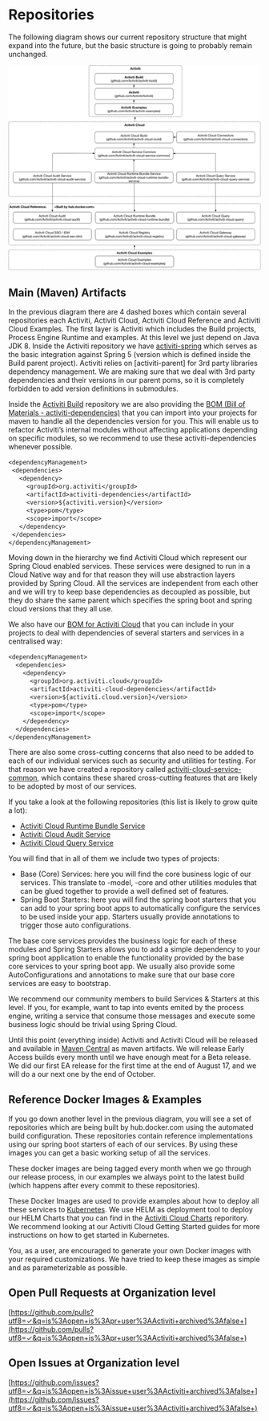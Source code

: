 # Repositories

The following diagram shows our current repository structure that might expand into the future, but the basic structure is going to probably remain unchanged.

![](../.gitbook/assets/repositories.png)

## Main \(Maven\) Artifacts

In the previous diagram there are 4 dashed boxes which contain several repositories each Activiti, Activiti Cloud, Activiti Cloud Reference and Activiti Cloud Examples. The first layer is Activiti which includes the Build projects, Process Engine Runtime and examples. At this level we just depend on Java JDK 8. Inside the Activiti repository we have [activiti-spring](repositories.md) which serves as the basic integration against Spring 5 \(version which is defined inside the Build parent project\). Activiti relies on \[activiti-parent\] for 3rd party libraries dependency management. We are making sure that we deal with 3rd party dependencies and their versions in our parent poms, so it is completely forbidden to add version definitions in submodules.

Inside the [Activiti Build](https://github.com/activiti/activiti-build) repository we are also providing the [BOM \(Bill of Materials - activiti-dependencies\)](https://github.com/Activiti/activiti-build/blob/develop/activiti-dependencies/pom.xml) that you can import into your projects for maven to handle all the dependencies version for you. This will enable us to refactor Activiti’s internal modules without affecting applications depending on specific modules, so we recommend to use these activiti-dependencies whenever possible.

```text
<dependencyManagement>
 <dependencies>
   <dependency>
     <groupId>org.activiti</groupId>
     <artifactId>activiti-dependencies</artifactId>
     <version>${activiti.version}</version>
     <type>pom</type>
     <scope>import</scope>
   </dependency>
 </dependencies>
</dependencyManagement>
```

Moving down in the hierarchy we find Activiti Cloud which represent our Spring Cloud enabled services. These services were designed to run in a Cloud Native way and for that reason they will use abstraction layers provided by Spring Cloud. All the services are independent from each other and we will try to keep base dependencies as decoupled as possible, but they do share the same parent which specifies the spring boot and spring cloud versions that they all use.

We also have our [BOM for Activiti Cloud](https://github.com/activiti/activiti-cloud-build) that you can include in your projects to deal with dependencies of several starters and services in a centralised way:

```text
<dependencyManagement>
  <dependencies>
    <dependency>
      <groupId>org.activiti.cloud</groupId>
      <artifactId>activiti-cloud-dependencies</artifactId>
      <version>${activiti.cloud.version}</version>
      <type>pom</type>
      <scope>import</scope>
    </dependency>
  </dependencies>
</dependencyManagement>
```

There are also some cross-cutting concerns that also need to be added to each of our individual services such as security and utilities for testing. For that reason we have created a repository called [activiti-cloud-service-common](https://github.com/activiti/activiti-cloud-service-common), which contains these shared cross-cutting features that are likely to be adopted by most of our services.

If you take a look at the following repositories \(this list is likely to grow quite a lot\):

* [Activiti Cloud Runtime Bundle Service](https://github.com/activiti/activiti-cloud-runtime-bundle-service)
* [Activiti Cloud Audit Service](https://github.com/activiti/activiti-cloud-audit-service)
* [Activiti Cloud Query Service](https://github.com/activiti/activiti-cloud-query-service)

You will find that in all of them we include two types of projects:

* Base \(Core\) Services: here you will find the core business logic of our services. This translate to -model, -core and other utilities modules that can be glued together to provide a well defined set of features.
* Spring Boot Starters: here you will find the spring boot starters that you can add to your spring boot apps to automatically configure the services to be used inside your app. Starters usually provide annotations to trigger those auto configurations.

The base core services provides the business logic for each of these modules and Spring Starters allows you to add a simple dependency to your spring boot application to enable the functionality provided by the base core services to your spring boot app. We usually also provide some AutoConfigurations and annotations to make sure that our base core services are easy to bootstrap.

We recommend our community members to build Services & Starters at this level. If you, for example, want to tap into events emited by the process engine, writing a service that consume those messages and execute some business logic should be trivial using Spring Cloud.

Until this point \(everything inside\) Activiti and Activiti Cloud will be released and available in [Maven Central](http://search.maven.org/#search|ga|1|activiti-cloud) as maven artifacts. We will release Early Access builds every month until we have enough meat for a Beta release. We did our first EA release for the first time at the end of August 17, and we will do a our next one by the end of October.

## Reference Docker Images & Examples

If you go down another level in the previous diagram, you will see a set of repositories which are being built by hub.docker.com using the automated build configuration. These repositories contain reference implementations using our spring boot starters of each of our services. By using these images you can get a basic working setup of all the services.

These docker images are being tagged every month when we go through our release process, in our examples we always point to the latest build \(which happens after every commit to these repositories\).

These Docker Images are used to provide examples about how to deploy all these services to [Kubernetes](http://kubernetes.io). We use HELM as deployment tool to deploy our HELM Charts that you can find in the [Activiti Cloud Charts](http://github.com/activiti/activiti-cloud-charts) reporitory. We recommend looking at our Activiti Cloud Getting Started guides for more instructions on how to get started in Kubernetes.

You, as a user, are encouraged to generate your own Docker images with your required customizations. We have tried to keep these images as simple and as parameterizable as possible.

## Open Pull Requests at Organization level

[https://github.com/pulls?utf8=✓&q=is%3Aopen+is%3Apr+user%3AActiviti+archived%3Afalse+](https://github.com/pulls?utf8=✓&q=is%3Aopen+is%3Apr+user%3AActiviti+archived%3Afalse+)

## Open Issues at Organization level

[https://github.com/issues?utf8=✓&q=is%3Aopen+is%3Aissue+user%3AActiviti+archived%3Afalse+](https://github.com/issues?utf8=✓&q=is%3Aopen+is%3Aissue+user%3AActiviti+archived%3Afalse+)

